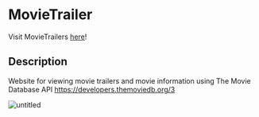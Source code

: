 # MovieTrailer

Visit MovieTrailers [here](https://agile-river-40150.herokuapp.com/ "MovieTrailer")!

## Description

Website for viewing movie trailers and movie information using The Movie Database API
https://developers.themoviedb.org/3

![untitled](https://s3.us-east-2.amazonaws.com/christopherwong.us/images/movie_trailers.png)